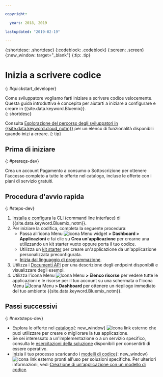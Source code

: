 ```yaml
---

copyright:

  years: 2018, 2019

lastupdated: "2019-02-19"

---
```


{:shortdesc: .shortdesc}
{:codeblock: .codeblock}
{:screen: .screen}
{:new_window: target="_blank"}
{:tip: .tip}

# Inizia a scrivere codice 
{: #quickstart_developer}

Come sviluppatore vogliamo farti iniziare a scrivere codice velocemente. Questa guida introduttiva è concepita per aiutarti a iniziare a configurare e creare in {{site.data.keyword.Bluemix}}.  
{: shortdesc}

Consulta [Esplorazione del percorso degli sviluppatori in {{site.data.keyword.cloud_notm}}](/docs/overview?topic=overview-dev-journey) per un elenco di funzionalità disponibili quando inizi a creare.
{: tip}

## Prima di iniziare
{: #prereqs-dev}

Crea un account Pagamento a consumo o Sottoscrizione per ottenere l'accesso completo a tutte le offerte nel catalogo, incluse le offerte con i piani di servizio gratuiti. 

## Procedura d'avvio rapida
{: #steps-dev}
 
1. [Installa e configura](/docs/home/tools) la CLI (command line interface) di {{site.data.keyword.Bluemix_notm}}. 
2. Per iniziare la codifica, completa la seguente procedura:
    * Passa all'icona Menu ![icona Menu](../icons/icon_hamburger.svg) widget **> Dashboard > Applicazioni** e fai clic su **Crea un'applicazione** per crearne una utilizzando un kit starter vuoto oppure porta il tuo codice.
    * Utilizza un [kit starter](/docs/apps/tutorials?topic=creating-apps-tutorial-starterkit) per creare un'applicazione da un'applicazione personalizzata preconfigurata. 
    * [Inizia dal linguaggio di programmazione](/docs/home/build). 
3. Utilizza i [Documenti API](https://{DomainName}/apidocs) per una descrizione degli endpoint disponibili e visualizzare degli esempi.
4. Utilizza l'icona Menu ![Icona Menu](../icons/icon_hamburger.svg) **> Elenco risorse** per vedere tutte le applicazioni e le risorse per il tuo account su una schermata o l'icona Menu ![Icona Menu](../icons/icon_hamburger.svg) **> Dashboard** per ottenere un riepilogo immediato del tuo ambiente {{site.data.keyword.Bluemix_notm}}.

## Passi successivi
{: #nextsteps-dev}

* Esplora le offerte nel [catalogo](https://{DomainName}/catalog){: new_window} ![Icona link esterno](../icons/launch-glyph.svg) che puoi utilizzare per creare o migliorare la tua applicazione.
* Se sei interessato a un'implementazione o a un servizio specifico, consulta le [esercitazioni della soluzione](/docs/tutorials?topic=solution-tutorials-tutorials) disponibili per consentirti di essere operativo.
* Inizia il tuo processo scaricando i [modelli di codice](https://developer.ibm.com/patterns/){: new_window} ![Icona link esterno](../icons/launch-glyph.svg "Icona link esterno") pronti all'uso per soluzioni specifiche. Per ulteriori informazioni, vedi [Creazione di un'applicazione con un modello di codice](/docs/apps/tutorials?topic=creating-apps-tutorial-codepattern).





